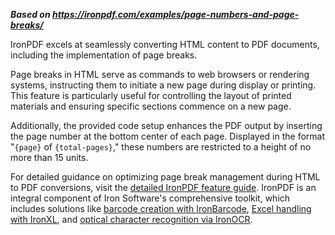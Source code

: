 ***Based on <https://ironpdf.com/examples/page-numbers-and-page-breaks/>***

IronPDF excels at seamlessly converting HTML content to PDF documents, including the implementation of page breaks. 

Page breaks in HTML serve as commands to web browsers or rendering systems, instructing them to initiate a new page during display or printing. This feature is particularly useful for controlling the layout of printed materials and ensuring specific sections commence on a new page.

Additionally, the provided code setup enhances the PDF output by inserting the page number at the bottom center of each page. Displayed in the format "`{page}` of `{total-pages}`," these numbers are restricted to a height of no more than 15 units.

For detailed guidance on optimizing page break management during HTML to PDF conversions, visit the [detailed IronPDF feature guide](https://ironpdf.com/docs/#features). IronPDF is an integral component of Iron Software's comprehensive toolkit, which includes solutions like [barcode creation with IronBarcode](https://ironsoftware.com/csharp/barcode), [Excel handling with IronXL](https://ironsoftware.com/csharp/excel), and [optical character recognition via IronOCR](https://ironsoftware.com/csharp/ocr).